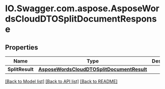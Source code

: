 # IO.Swagger.com.aspose.AsposeWordsCloudDTOSplitDocumentResponse
## Properties

Name | Type | Description | Notes
------------ | ------------- | ------------- | -------------
**SplitResult** | [**AsposeWordsCloudDTOSplitDocumentResult**](AsposeWordsCloudDTOSplitDocumentResult.md) |  | [optional] 

[[Back to Model list]](../README.md#documentation-for-models) [[Back to API list]](../README.md#documentation-for-api-endpoints) [[Back to README]](../README.md)

